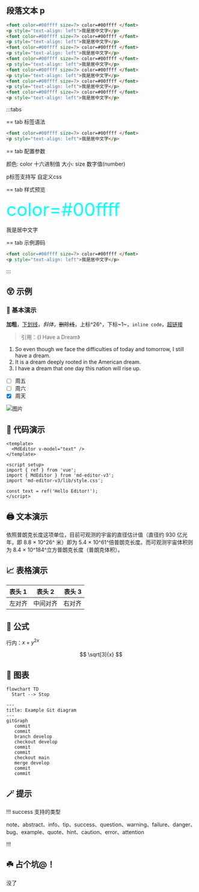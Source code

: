 ## 段落文本 p

```markdown
<font color=#00ffff size=7> color=#00ffff </font>
<p style="text-align: left">我是居中文字</p>
<font color=#00ffff size=7> color=#00ffff </font>
<p style="text-align: left">我是居中文字</p>
<font color=#00ffff size=7> color=#00ffff </font>
<p style="text-align: left">我是居中文字</p>
<font color=#00ffff size=7> color=#00ffff </font>
<p style="text-align: left">我是居中文字</p>
<font color=#00ffff size=7> color=#00ffff </font>
<p style="text-align: left">我是居中文字</p>
<font color=#00ffff size=7> color=#00ffff </font>
<p style="text-align: left">我是居中文字</p>
<font color=#00ffff size=7> color=#00ffff </font>
<p style="text-align: left">我是居中文字</p>
```

:::tabs

== tab 标签语法

```markdown
<font color=#00ffff size=7> color=#00ffff </font>
<p style="text-align: left">我是居中文字</p>
```

== tab 配置参数

颜色: color 十六进制值
大小: size 数字值(number)

p标签支持写 自定义css

== tab 样式预览

<font color=#00ffff size=7> color=#00ffff </font>
<p style="text-align: left">我是居中文字</p>

== tab 示例源码

```markdown
<font color=#00ffff size=7> color=#00ffff </font>
<p style="text-align: left">我是居中文字</p>
```

:::


## 😲 示例



### 🤖 基本演示

**加粗**，<u>下划线</u>，_斜体_，~~删除线~~，上标^26^，下标~1~，`inline code`，[超链接](https://github.com/imzbf)

> 引用：《I Have a Dream》

1. So even though we face the difficulties of today and tomorrow, I still have a dream.
2. It is a dream deeply rooted in the American dream.
3. I have a dream that one day this nation will rise up.

- [ ] 周五
- [ ] 周六
- [x] 周天

![图片](https://imzbf.github.io/md-editor-rt/imgs/mark_emoji.gif)

## 🤗 代码演示

```vue
<template>
  <MdEditor v-model="text" />
</template>

<script setup>
import { ref } from 'vue';
import { MdEditor } from 'md-editor-v3';
import 'md-editor-v3/lib/style.css';

const text = ref('Hello Editor!');
</script>
```

## 🖨 文本演示

依照普朗克长度这项单位，目前可观测的宇宙的直径估计值（直径约 930 亿光年，即 8.8 × 10^26^ 米）即为 5.4 × 10^61^倍普朗克长度。而可观测宇宙体积则为 8.4 × 10^184^立方普朗克长度（普朗克体积）。

## 📈 表格演示

| 表头 1 |  表头 2  | 表头 3 |
| :----- | :------: | -----: |
| 左对齐 | 中间对齐 | 右对齐 |

## 📏 公式

行内：$x+y^{2x}$

$$
\sqrt[3]{x}
$$

## 🧬 图表

```mermaid
flowchart TD
  Start --> Stop
```

```mermaid
---
title: Example Git diagram
---
gitGraph
   commit
   commit
   branch develop
   checkout develop
   commit
   commit
   checkout main
   merge develop
   commit
   commit
```

## 🪄 提示

!!! success 支持的类型

note、abstract、info、tip、success、question、warning、failure、danger、bug、example、quote、hint、caution、error、attention

!!!

## ☘️ 占个坑@！

没了